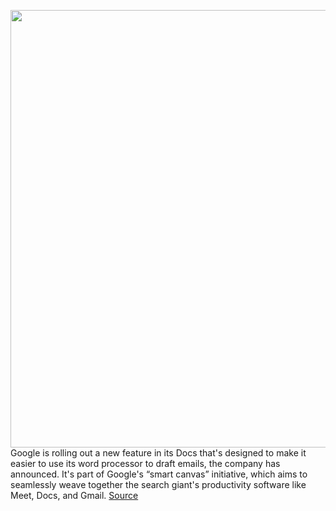 <img src='https://cdn.vox-cdn.com/thumbor/TWoeUSnzToluBMXaoEy89cRIKK4=/0x0:657x438/1200x800/filters:focal(277x167:381x271)/cdn.vox-cdn.com/uploads/chorus_image/image/70629346/Screen_Shot_2022_03_16_at_11.53.31_AM.0.jpg' width='700px' /><br/>
Google is rolling out a new feature in its Docs that's designed to make it easier to use its word processor to draft emails, the company has announced. It's part of Google's “smart canvas” initiative, which aims to seamlessly weave together the search giant's productivity software like Meet, Docs, and Gmail.
<a href='https://www.theverge.com/2022/3/16/22980693/google-docs-gmail-draft-smart-canvas-chips'> Source <a/>